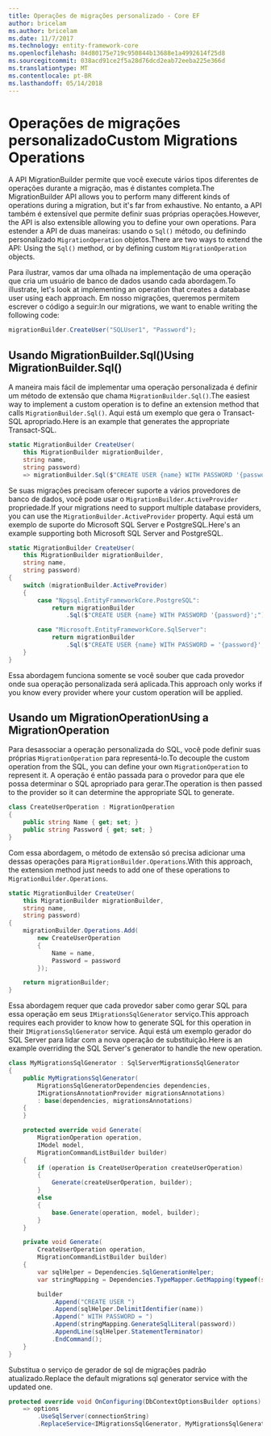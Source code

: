 ```yaml
---
title: Operações de migrações personalizado - Core EF
author: bricelam
ms.author: bricelam
ms.date: 11/7/2017
ms.technology: entity-framework-core
ms.openlocfilehash: 84d80175e719c950844b13688e1a4992614f25d8
ms.sourcegitcommit: 038acd91ce2f5a28d76dcd2eab72eeba225e366d
ms.translationtype: MT
ms.contentlocale: pt-BR
ms.lasthandoff: 05/14/2018
---
```

<a name="custom-migrations-operations"></a><span data-ttu-id="cc541-102">Operações de migrações personalizado</span><span class="sxs-lookup"><span data-stu-id="cc541-102">Custom Migrations Operations</span></span>
============================
<span data-ttu-id="cc541-103">A API MigrationBuilder permite que você execute vários tipos diferentes de operações durante a migração, mas é distantes completa.</span><span class="sxs-lookup"><span data-stu-id="cc541-103">The MigrationBuilder API allows you to perform many different kinds of operations during a migration, but it's far from exhaustive.</span></span> <span data-ttu-id="cc541-104">No entanto, a API também é extensível que permite definir suas próprias operações.</span><span class="sxs-lookup"><span data-stu-id="cc541-104">However, the API is also extensible allowing you to define your own operations.</span></span> <span data-ttu-id="cc541-105">Para estender a API de duas maneiras: usando o `Sql()` método, ou definindo personalizado `MigrationOperation` objetos.</span><span class="sxs-lookup"><span data-stu-id="cc541-105">There are two ways to extend the API: Using the `Sql()` method, or by defining custom `MigrationOperation` objects.</span></span>

<span data-ttu-id="cc541-106">Para ilustrar, vamos dar uma olhada na implementação de uma operação que cria um usuário de banco de dados usando cada abordagem.</span><span class="sxs-lookup"><span data-stu-id="cc541-106">To illustrate, let's look at implementing an operation that creates a database user using each approach.</span></span> <span data-ttu-id="cc541-107">Em nosso migrações, queremos permitem escrever o código a seguir:</span><span class="sxs-lookup"><span data-stu-id="cc541-107">In our migrations, we want to enable writing the following code:</span></span>

``` csharp
migrationBuilder.CreateUser("SQLUser1", "Password");
```

<a name="using-migrationbuildersql"></a><span data-ttu-id="cc541-108">Usando MigrationBuilder.Sql()</span><span class="sxs-lookup"><span data-stu-id="cc541-108">Using MigrationBuilder.Sql()</span></span>
----------------------------
<span data-ttu-id="cc541-109">A maneira mais fácil de implementar uma operação personalizada é definir um método de extensão que chama `MigrationBuilder.Sql()`.</span><span class="sxs-lookup"><span data-stu-id="cc541-109">The easiest way to implement a custom operation is to define an extension method that calls `MigrationBuilder.Sql()`.</span></span>
<span data-ttu-id="cc541-110">Aqui está um exemplo que gera o Transact-SQL apropriado.</span><span class="sxs-lookup"><span data-stu-id="cc541-110">Here is an example that generates the appropriate Transact-SQL.</span></span>

``` csharp
static MigrationBuilder CreateUser(
    this MigrationBuilder migrationBuilder,
    string name,
    string password)
    => migrationBuilder.Sql($"CREATE USER {name} WITH PASSWORD '{password}';");
```

<span data-ttu-id="cc541-111">Se suas migrações precisam oferecer suporte a vários provedores de banco de dados, você pode usar o `MigrationBuilder.ActiveProvider` propriedade.</span><span class="sxs-lookup"><span data-stu-id="cc541-111">If your migrations need to support multiple database providers, you can use the `MigrationBuilder.ActiveProvider` property.</span></span> <span data-ttu-id="cc541-112">Aqui está um exemplo de suporte do Microsoft SQL Server e PostgreSQL.</span><span class="sxs-lookup"><span data-stu-id="cc541-112">Here's an example supporting both Microsoft SQL Server and PostgreSQL.</span></span>

``` csharp
static MigrationBuilder CreateUser(
    this MigrationBuilder migrationBuilder,
    string name,
    string password)
{
    switch (migrationBuilder.ActiveProvider)
    {
        case "Npgsql.EntityFrameworkCore.PostgreSQL":
            return migrationBuilder
                .Sql($"CREATE USER {name} WITH PASSWORD '{password}';");

        case "Microsoft.EntityFrameworkCore.SqlServer":
            return migrationBuilder
                .Sql($"CREATE USER {name} WITH PASSWORD = '{password}';");
    }
}
```

<span data-ttu-id="cc541-113">Essa abordagem funciona somente se você souber que cada provedor onde sua operação personalizada será aplicada.</span><span class="sxs-lookup"><span data-stu-id="cc541-113">This approach only works if you know every provider where your custom operation will be applied.</span></span>

<a name="using-a-migrationoperation"></a><span data-ttu-id="cc541-114">Usando um MigrationOperation</span><span class="sxs-lookup"><span data-stu-id="cc541-114">Using a MigrationOperation</span></span>
---------------------------
<span data-ttu-id="cc541-115">Para desassociar a operação personalizada do SQL, você pode definir suas próprias `MigrationOperation` para representá-lo.</span><span class="sxs-lookup"><span data-stu-id="cc541-115">To decouple the custom operation from the SQL, you can define your own `MigrationOperation` to represent it.</span></span> <span data-ttu-id="cc541-116">A operação é então passada para o provedor para que ele possa determinar o SQL apropriado para gerar.</span><span class="sxs-lookup"><span data-stu-id="cc541-116">The operation is then passed to the provider so it can determine the appropriate SQL to generate.</span></span>

``` csharp
class CreateUserOperation : MigrationOperation
{
    public string Name { get; set; }
    public string Password { get; set; }
}
```

<span data-ttu-id="cc541-117">Com essa abordagem, o método de extensão só precisa adicionar uma dessas operações para `MigrationBuilder.Operations`.</span><span class="sxs-lookup"><span data-stu-id="cc541-117">With this approach, the extension method just needs to add one of these operations to `MigrationBuilder.Operations`.</span></span>

``` csharp
static MigrationBuilder CreateUser(
    this MigrationBuilder migrationBuilder,
    string name,
    string password)
{
    migrationBuilder.Operations.Add(
        new CreateUserOperation
        {
            Name = name,
            Password = password
        });

    return migrationBuilder;
}
```

<span data-ttu-id="cc541-118">Essa abordagem requer que cada provedor saber como gerar SQL para essa operação em seus `IMigrationsSqlGenerator` serviço.</span><span class="sxs-lookup"><span data-stu-id="cc541-118">This approach requires each provider to know how to generate SQL for this operation in their `IMigrationsSqlGenerator` service.</span></span> <span data-ttu-id="cc541-119">Aqui está um exemplo gerador do SQL Server para lidar com a nova operação de substituição.</span><span class="sxs-lookup"><span data-stu-id="cc541-119">Here is an example overriding the SQL Server's generator to handle the new operation.</span></span>

``` csharp
class MyMigrationsSqlGenerator : SqlServerMigrationsSqlGenerator
{
    public MyMigrationsSqlGenerator(
        MigrationsSqlGeneratorDependencies dependencies,
        IMigrationsAnnotationProvider migrationsAnnotations)
        : base(dependencies, migrationsAnnotations)
    {
    }

    protected override void Generate(
        MigrationOperation operation,
        IModel model,
        MigrationCommandListBuilder builder)
    {
        if (operation is CreateUserOperation createUserOperation)
        {
            Generate(createUserOperation, builder);
        }
        else
        {
            base.Generate(operation, model, builder);
        }
    }

    private void Generate(
        CreateUserOperation operation,
        MigrationCommandListBuilder builder)
    {
        var sqlHelper = Dependencies.SqlGenerationHelper;
        var stringMapping = Dependencies.TypeMapper.GetMapping(typeof(string));

        builder
            .Append("CREATE USER ")
            .Append(sqlHelper.DelimitIdentifier(name))
            .Append(" WITH PASSWORD = ")
            .Append(stringMapping.GenerateSqlLiteral(password))
            .AppendLine(sqlHelper.StatementTerminator)
            .EndCommand();
    }
}
```

<span data-ttu-id="cc541-120">Substitua o serviço de gerador de sql de migrações padrão atualizado.</span><span class="sxs-lookup"><span data-stu-id="cc541-120">Replace the default migrations sql generator service with the updated one.</span></span>

``` csharp
protected override void OnConfiguring(DbContextOptionsBuilder options)
    => options
        .UseSqlServer(connectionString)
        .ReplaceService<IMigrationsSqlGenerator, MyMigrationsSqlGenerator>();
```
